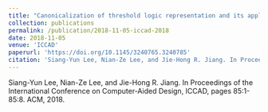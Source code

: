 ```yaml
---
title: "Canonicalization of threshold logic representation and its applications"
collection: publications
permalink: /publication/2018-11-05-iccad-2018
date: 2018-11-05
venue: 'ICCAD'
paperurl: 'https://doi.org/10.1145/3240765.3240785'
citation: 'Siang-Yun Lee, Nian-Ze Lee, and Jie-Hong R. Jiang. In Proceedings of the International Conference on Computer-Aided Design, ICCAD, pages 85:1-85:8. ACM, 2018.'
---
```

Siang-Yun Lee, Nian-Ze Lee, and Jie-Hong R. Jiang. In Proceedings of the International Conference on Computer-Aided Design, ICCAD, pages 85:1-85:8. ACM, 2018.